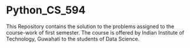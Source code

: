 # Python_CS_594
This Repository contains the solution to the problems assigned to the course-work of first semester. The course is offered by Indian Institute of Technology, Guwahati to the students of Data Science.

